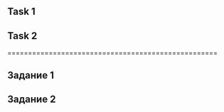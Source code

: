 ## Task 1


## Task 2


===================================================

## Задание 1


## Задание 2



